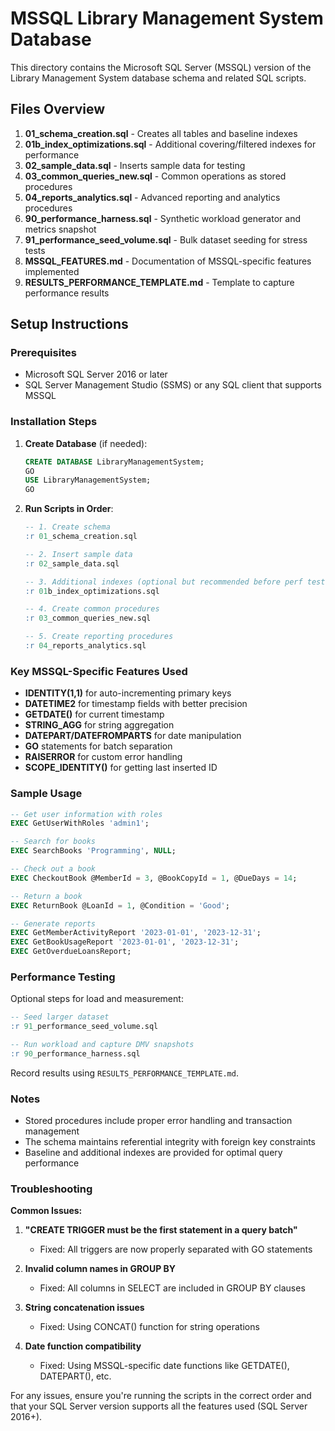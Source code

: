 # MSSQL Library Management System Database

This directory contains the Microsoft SQL Server (MSSQL) version of the Library Management System database schema and related SQL scripts.

## Files Overview

1. **01_schema_creation.sql** - Creates all tables and baseline indexes
2. **01b_index_optimizations.sql** - Additional covering/filtered indexes for performance
3. **02_sample_data.sql** - Inserts sample data for testing
4. **03_common_queries_new.sql** - Common operations as stored procedures
5. **04_reports_analytics.sql** - Advanced reporting and analytics procedures
6. **90_performance_harness.sql** - Synthetic workload generator and metrics snapshot
7. **91_performance_seed_volume.sql** - Bulk dataset seeding for stress tests
8. **MSSQL_FEATURES.md** - Documentation of MSSQL-specific features implemented
9. **RESULTS_PERFORMANCE_TEMPLATE.md** - Template to capture performance results

## Setup Instructions

### Prerequisites

- Microsoft SQL Server 2016 or later
- SQL Server Management Studio (SSMS) or any SQL client that supports MSSQL

### Installation Steps

1. **Create Database** (if needed):

   ```sql
   CREATE DATABASE LibraryManagementSystem;
   GO
   USE LibraryManagementSystem;
   GO
   ```

2. **Run Scripts in Order**:

   ```sql
   -- 1. Create schema
   :r 01_schema_creation.sql

   -- 2. Insert sample data
   :r 02_sample_data.sql

   -- 3. Additional indexes (optional but recommended before perf tests)
   :r 01b_index_optimizations.sql

   -- 4. Create common procedures
   :r 03_common_queries_new.sql

   -- 5. Create reporting procedures
   :r 04_reports_analytics.sql
   ```

### Key MSSQL-Specific Features Used

- **IDENTITY(1,1)** for auto-incrementing primary keys
- **DATETIME2** for timestamp fields with better precision
- **GETDATE()** for current timestamp
- **STRING_AGG** for string aggregation
- **DATEPART/DATEFROMPARTS** for date manipulation
- **GO** statements for batch separation
- **RAISERROR** for custom error handling
- **SCOPE_IDENTITY()** for getting last inserted ID

### Sample Usage

```sql
-- Get user information with roles
EXEC GetUserWithRoles 'admin1';

-- Search for books
EXEC SearchBooks 'Programming', NULL;

-- Check out a book
EXEC CheckoutBook @MemberId = 3, @BookCopyId = 1, @DueDays = 14;

-- Return a book
EXEC ReturnBook @LoanId = 1, @Condition = 'Good';

-- Generate reports
EXEC GetMemberActivityReport '2023-01-01', '2023-12-31';
EXEC GetBookUsageReport '2023-01-01', '2023-12-31';
EXEC GetOverdueLoansReport;
```

### Performance Testing

Optional steps for load and measurement:

```sql
-- Seed larger dataset
:r 91_performance_seed_volume.sql

-- Run workload and capture DMV snapshots
:r 90_performance_harness.sql
```

Record results using `RESULTS_PERFORMANCE_TEMPLATE.md`.

### Notes

- Stored procedures include proper error handling and transaction management
- The schema maintains referential integrity with foreign key constraints
- Baseline and additional indexes are provided for optimal query performance

### Troubleshooting

**Common Issues:**

1. **"CREATE TRIGGER must be the first statement in a query batch"**

   - Fixed: All triggers are now properly separated with GO statements

2. **Invalid column names in GROUP BY**

   - Fixed: All columns in SELECT are included in GROUP BY clauses

3. **String concatenation issues**

   - Fixed: Using CONCAT() function for string operations

4. **Date function compatibility**
   - Fixed: Using MSSQL-specific date functions like GETDATE(), DATEPART(), etc.

For any issues, ensure you're running the scripts in the correct order and that your SQL Server version supports all the features used (SQL Server 2016+).
